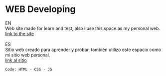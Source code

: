 # WEB Developing
EN</br>
Web site made for learn and test, also i use this space as my personal web. </br>
[link to the site](https://codigowaldo.github.io)</br></br>
ES</br>
Sitio web creado para aprender y probar, también utilizo este espacio como mi sitio web personal.</br>
[link al sitio](https://codigowaldo.github.io)</br>

```
Code: HTML - CSS - JS
```

